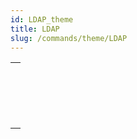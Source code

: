```yaml
---
id: LDAP_theme
title: LDAP
slug: /commands/theme/LDAP
---
```


|                                                                                                     |
| --------------------------------------------------------------------------------------------------- |
| [<!-- INCLUDE #_command_.LDAP LOGIN.Syntax -->](../../commands-legacy/ldap-login.md)<br/>           |
| [<!-- INCLUDE #_command_.LDAP LOGOUT.Syntax -->](../../commands-legacy/ldap-logout.md)<br/>         |
| [<!-- INCLUDE #_command_.LDAP Search.Syntax -->](../../commands-legacy/ldap-search.md)<br/>         |
| [<!-- INCLUDE #_command_.LDAP SEARCH ALL.Syntax -->](../../commands-legacy/ldap-search-all.md)<br/> |
